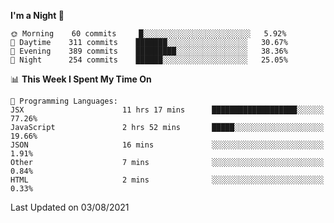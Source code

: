 <!--START_SECTION:waka-->
**I'm a Night 🦉** 

```text
🌞 Morning    60 commits     █░░░░░░░░░░░░░░░░░░░░░░░░   5.92% 
🌆 Daytime    311 commits    ███████░░░░░░░░░░░░░░░░░░   30.67% 
🌃 Evening    389 commits    █████████░░░░░░░░░░░░░░░░   38.36% 
🌙 Night      254 commits    ██████░░░░░░░░░░░░░░░░░░░   25.05%

```


📊 **This Week I Spent My Time On** 

```text
💬 Programming Languages: 
JSX                      11 hrs 17 mins      ███████████████████░░░░░░   77.26% 
JavaScript               2 hrs 52 mins       █████░░░░░░░░░░░░░░░░░░░░   19.66% 
JSON                     16 mins             ░░░░░░░░░░░░░░░░░░░░░░░░░   1.91% 
Other                    7 mins              ░░░░░░░░░░░░░░░░░░░░░░░░░   0.84% 
HTML                     2 mins              ░░░░░░░░░░░░░░░░░░░░░░░░░   0.33%

```


 Last Updated on 03/08/2021
<!--END_SECTION:waka-->
